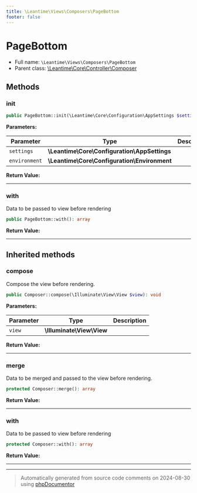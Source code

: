 ```yaml
---
title: \Leantime\Views\Composers\PageBottom
footer: false
---
```


# PageBottom





* Full name: `\Leantime\Views\Composers\PageBottom`
* Parent class: [\Leantime\Core\Controller\Composer](../../Core/Controller/Composer.md)



## Methods

### init



```php
public PageBottom::init(\Leantime\Core\Configuration\AppSettings $settings, \Leantime\Core\Configuration\Environment $environment): void
```








**Parameters:**

| Parameter | Type | Description |
|-----------|------|-------------|
| `settings` | **\Leantime\Core\Configuration\AppSettings** |  |
| `environment` | **\Leantime\Core\Configuration\Environment** |  |


**Return Value:**





---
### with

Data to be passed to view before rendering

```php
public PageBottom::with(): array
```









**Return Value:**





---


## Inherited methods

### compose

Compose the view before rendering.

```php
public Composer::compose(\Illuminate\View\View $view): void
```








**Parameters:**

| Parameter | Type | Description |
|-----------|------|-------------|
| `view` | **\Illuminate\View\View** |  |


**Return Value:**





---
### merge

Data to be merged and passed to the view before rendering.

```php
protected Composer::merge(): array
```









**Return Value:**





---
### with

Data to be passed to view before rendering

```php
protected Composer::with(): array
```









**Return Value:**





---


---
> Automatically generated from source code comments on 2024-08-30 using [phpDocumentor](http://www.phpdoc.org/)
